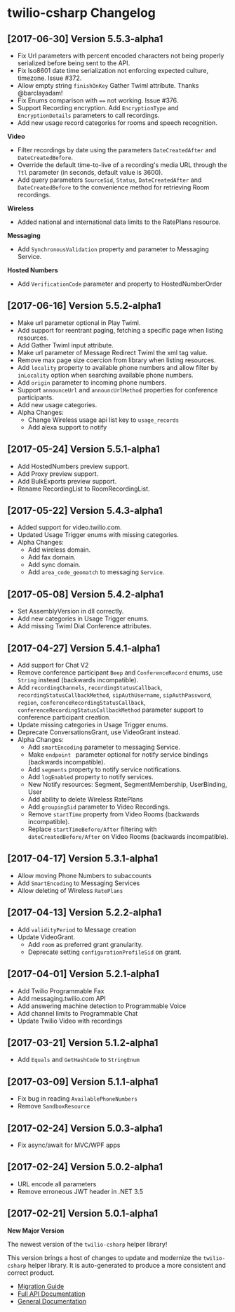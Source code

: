 twilio-csharp Changelog
=======================

[2017-06-30] Version 5.5.3-alpha1
----------------------------------
- Fix Url parameters with percent encoded characters not being properly serialized before being sent to the API.
- Fix Iso8601 date time serialization not enforcing expected culture, timezone. Issue #372.
- Allow empty string `finishOnKey` Gather Twiml attribute. Thanks @barclayadam!
- Fix Enums comparison with `==` not working. Issue #376.
- Support Recording encryption. Add `EncryptionType` and `EncryptionDetails` parameters to call recordings.
- Add new usage record categories for rooms and speech recognition.

**Video**
- Filter recordings by date using the parameters `DateCreatedAfter` and `DateCreatedBefore`.
- Override the default time-to-live of a recording's media URL through the `Ttl` parameter (in seconds, default value is 3600).
- Add query parameters `SourceSid`, `Status`, `DateCreatedAfter` and `DateCreatedBefore` to the convenience method for retrieving Room recordings.

**Wireless**
- Added national and international data limits to the RatePlans resource.

**Messaging**
- Add `SynchronousValidation` property and parameter to Messaging Service.

**Hosted Numbers**
- Add `VerificationCode` parameter and property to HostedNumberOrder

[2017-06-16] Version 5.5.2-alpha1
---------------------------------
- Make url parameter optional in Play Twiml.
- Add support for reentrant paging, fetching a specific page when listing resources.
- Add Gather Twiml input attribute.
- Make url parameter of Message Redirect Twiml the xml tag value.
- Remove max page size coercion from library when listing resources.
- Add `locality` property to available phone numbers and allow filter by `inLocality` option when searching available phone numbers.
- Add `origin` parameter to incoming phone numbers.
- Support `announceUrl` and `announcUrlMethod` properties for conference participants.
- Add new usage categories.
- Alpha Changes:
    - Change Wireless usage api list key to `usage_records`
    - Add alexa support to notify

[2017-05-24] Version 5.5.1-alpha1
----------------------------------

- Add HostedNumbers preview support.
- Add Proxy preview support.
- Add BulkExports preview support.
- Rename RecordingList to RoomRecordingList.

[2017-05-22] Version 5.4.3-alpha1
----------------------------------
- Added support for video.twilio.com.
- Updated Usage Trigger enums with missing categories.
- Alpha Changes:
    - Add wireless domain.
    - Add fax domain.
    - Add sync domain.
    - Add `area_code_geomatch` to messaging `Service`.

[2017-05-08] Version 5.4.2-alpha1
--------------------------
- Set AssemblyVersion in dll correctly.
- Add new categories in Usage Trigger enums.
- Add missing Twiml Dial Conference attributes.

[2017-04-27] Version 5.4.1-alpha1
---------------------------------
- Add support for Chat V2
- Remove conference participant `Beep` and `ConferenceRecord` enums, use `String` instead (backwards incompatible).
- Add `recordingChannels`, `recordingStatusCallback`, `recordingStatusCallbackMethod`, `sipAuthUsername`, `sipAuthPassword`, `region`, `conferenceRecordingStatusCallback`, `conferenceRecordingStatusCallbackMethod` parameter support to conference participant creation.
- Update missing categories in Usage Trigger enums.
- Deprecate ConversationsGrant, use VideoGrant instead.
- Alpha Changes:
    - Add `smartEncoding` parameter to messaging Service.
    - Make `endpoint ` parameter optional for notify service bindings (backwards incompatible).
    - Add `segments` property to notify service notifications.
    - Add `logEnabled` property to notify services.
    - New Notify resources: Segment, SegmentMembership, UserBinding, User
    - Add ability to delete Wireless RatePlans
    - Add `groupingSid` parameter to Video Recordings.
    - Remove `startTime` property from Video Rooms (backwards incompatible).
    - Replace `startTimeBefore/After` filtering with `dateCreatedBefore/After` on Video Rooms (backwards incompatible).

[2017-04-17] Version 5.3.1-alpha1
--------------------------
- Allow moving Phone Numbers to subaccounts
- Add `SmartEncoding` to Messaging Services
- Allow deleting of Wireless `RatePlans`

[2017-04-13] Version 5.2.2-alpha1
--------------------------
- Add `validityPeriod` to Message creation
- Update VideoGrant.
    - Add `room` as preferred grant granularity.
    - Deprecate setting `configurationProfileSid` on grant.


[2017-04-01] Version 5.2.1-alpha1
--------------------------
 - Add Twilio Programmable Fax
 - Add messaging.twilio.com API
 - Add answering machine detection to Programmable Voice
 - Add channel limits to Programmable Chat
 - Update Twilio Video with recordings


[2017-03-21] Version 5.1.2-alpha1
--------------------------
 - Add `Equals` and `GetHashCode` to `StringEnum`


[2017-03-09] Version 5.1.1-alpha1
--------------------------
 - Fix bug in reading `AvailablePhoneNumbers`
 - Remove `SandboxResource`


[2017-02-24] Version 5.0.3-alpha1
--------------------------
 - Fix async/await for MVC/WPF apps


[2017-02-24] Version 5.0.2-alpha1
--------------------------
 - URL encode all parameters
 - Remove erroneous JWT header in .NET 3.5


[2017-02-21] Version 5.0.1-alpha1
--------------------------
**New Major Version**

The newest version of the `twilio-csharp` helper library!

This version brings a host of changes to update and modernize the `twilio-csharp` helper library. It is auto-generated to produce a more consistent and correct product.

- [Migration Guide](https://www.twilio.com/docs/libraries/csharp/migrating-your-csharp-dot-net-application-twilio-sdk-4x-5x)
- [Full API Documentation](https://twilio.github.io/twilio-csharp/)
- [General Documentation](https://www.twilio.com/docs/libraries/csharp)
